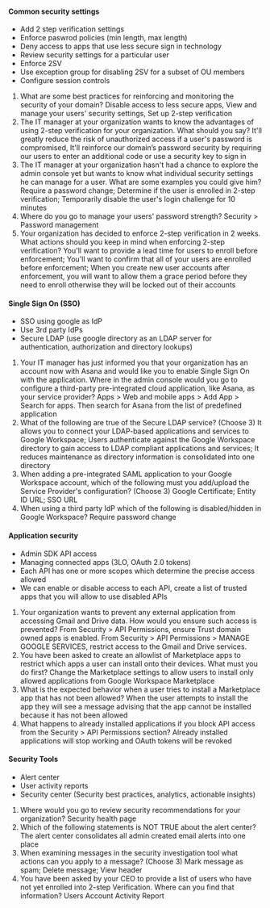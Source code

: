#### Common security settings
- Add 2 step verification settings
- Enforce paswrod policies (min length, max length)
- Deny access to apps that use less secure sign in technology
- Review security settings for a particular user
- Enforce 2SV
- Use exception group for disabling 2SV for a subset of OU members
- Configure session controls

1. What are some best practices for reinforcing and monitoring the security of your domain? Disable access to less secure apps, View and manage your users' security settings, Set up 2-step verification
2. The IT manager at your organization wants to know the advantages of using 2-step verification for your organization. What should you say? It'll greatly reduce the risk of unauthorized access if a user's password is compromised, It'll reinforce our domain’s password security by requiring our users to enter an additional code or use a security key to sign in
3. The IT manager at your organization hasn't had a chance to explore the admin console yet but wants to know what individual security settings he can manage for a user. What are some examples you could give him? Require a password change; Determine if the user is enrolled in 2-step verification; Temporarily disable the user's login challenge for 10 minutes
4. Where do you go to manage your users' password strength? Security > Password management
5. Your organization has decided to enforce 2-step verification in 2 weeks. What actions should you keep in mind when enforcing 2-step verification? You'll want to provide a lead time for users to enroll before enforcement; You'll want to confirm that all of your users are enrolled before enforcement; When you create new user accounts after enforcement, you will want to allow them a grace period before they need to enroll otherwise they will be locked out of their accounts


#### Single Sign On (SSO)
- SSO using google as IdP
- Use 3rd party IdPs
- Secure LDAP (use google directory as an LDAP server for authentication, authorization and directory lookups)

1. Your IT manager has just informed you that your organization has an account now with Asana and would like you to enable Single Sign On with the application. Where in the admin console would you go to configure a third-party pre-integrated cloud application, like Asana, as your service provider? Apps > Web and mobile apps > Add App > Search for apps. Then search for Asana from the list of predefined application
2. What of the following are true of the Secure LDAP service? (Choose 3) It allows you to connect your LDAP-based applications and services to Google Workspace; Users authenticate against the Google Workspace directory to gain access to LDAP compliant applications and services; It reduces maintenance as directory information is consolidated into one directory
3. When adding a pre-integrated SAML application to your Google Workspace account, which of the following must you add/upload the Service Provider's configuration? (Choose 3) 
Google Certificate; Entity ID URL; SSO URL
4. When using a third party IdP which of the following is disabled/hidden in Google Workspace? Require password change

#### Application security
- Admin SDK API access
- Managing connected apps (3LO, OAuth 2.0 tokens)
- Each API has one or more scopes which determine the precise access allowed
- We can enable or disable access to each API, create a list of trusted apps that you will allow to use disabled APIs

1. Your organization wants to prevent any external application from accessing Gmail and Drive data. How would you ensure such access is prevented? From Security > API Permissions, ensure Trust domain owned apps is enabled. From Security > API Permissions > MANAGE GOOGLE SERVICES, restrict access to the Gmail and Drive services.
2. You have been asked to create an allowlist of Marketplace apps to restrict which apps a user can install onto their devices. What must you do first? Change the Marketplace settings to allow users to install only allowed applications from Google Workspace Marketplace
3. What is the expected behavior when a user tries to install a Marketplace app that has not been allowed? When the user attempts to install the app they will see a message advising that the app cannot be installed because it has not been allowed
4. What happens to already installed applications if you block API access from the Security > API Permissions section?  Already installed applications will stop working and OAuth tokens will be revoked

#### Security Tools
- Alert center
- User activity reports
- Security center (Security best practices, analytics, actionable insights)

1. Where would you go to review security recommendations for your organization? Security health page
2. Which of the following statements is NOT TRUE about the alert center? The alert center consolidates all admin created email alerts into one place
3. When examining messages in the security investigation tool what actions can you apply to a message? (Choose 3) Mark message as spam; Delete message; View header
4. You have been asked by your CEO to provide a list of users who have not yet enrolled into 2-step Verification. Where can you find that information?  Users Account Activity Report

